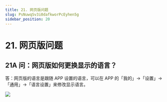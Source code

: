 ```yaml
---
title: 21. 网页版问题
slug: PsNuwqSv3i0dafkworPcEyhen5g
sidebar_position: 20
---
```



# 21. 网页版问题

## 21A 问：网页版如何更换显示的语言？

答：网页版的语言是跟随 APP 设置的语言，可以在 APP 的「我的」-&gt;「设置」-&gt;「通用」-&gt;「语言设置」来修改显示语言。

<img src="/assets/TwbxbaE0Ko5eFWxiSZCcUJ6WnKf.png" src-width="682" src-height="754" align="center"/>

